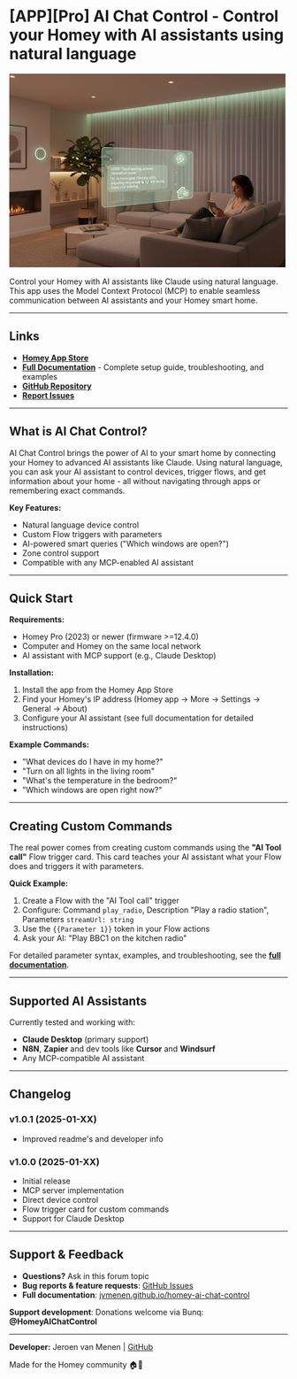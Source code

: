 # [APP][Pro] AI Chat Control - Control your Homey with AI assistants using natural language

![AI Chat Control](https://raw.githubusercontent.com/jvmenen/homey-ai-chat-control/main/src/nl.joonix.aichatcontrol/assets/images/large.png)

Control your Homey with AI assistants like Claude using natural language. This app uses the Model Context Protocol (MCP) to enable seamless communication between AI assistants and your Homey smart home.

---

## Links

- **[Homey App Store](https://homey.app/en-us/app/nl.joonix.aichatcontrol/AI-Chat-Control/)**
- **[Full Documentation](https://jvmenen.github.io/homey-ai-chat-control/)** - Complete setup guide, troubleshooting, and examples
- **[GitHub Repository](https://github.com/jvmenen/homey-ai-chat-control)**
- **[Report Issues](https://github.com/jvmenen/homey-ai-chat-control/issues)**

---

## What is AI Chat Control?

AI Chat Control brings the power of AI to your smart home by connecting your Homey to advanced AI assistants like Claude. Using natural language, you can ask your AI assistant to control devices, trigger flows, and get information about your home - all without navigating through apps or remembering exact commands.

**Key Features:**
- Natural language device control
- Custom Flow triggers with parameters
- AI-powered smart queries ("Which windows are open?")
- Zone control support
- Compatible with any MCP-enabled AI assistant

---

## Quick Start

**Requirements:**
- Homey Pro (2023) or newer (firmware >=12.4.0)
- Computer and Homey on the same local network
- AI assistant with MCP support (e.g., Claude Desktop)

**Installation:**
1. Install the app from the Homey App Store
2. Find your Homey's IP address (Homey app → More → Settings → General → About)
3. Configure your AI assistant (see full documentation for detailed instructions)

**Example Commands:**
- "What devices do I have in my home?"
- "Turn on all lights in the living room"
- "What's the temperature in the bedroom?"
- "Which windows are open right now?"

---

## Creating Custom Commands

The real power comes from creating custom commands using the **"AI Tool call"** Flow trigger card. This card teaches your AI assistant what your Flow does and triggers it with parameters.

**Quick Example:**
1. Create a Flow with the "AI Tool call" trigger
2. Configure: Command `play_radio`, Description "Play a radio station", Parameters `streamUrl: string`
3. Use the `{{Parameter 1}}` token in your Flow actions
4. Ask your AI: "Play BBC1 on the kitchen radio"

For detailed parameter syntax, examples, and troubleshooting, see the **[full documentation](https://jvmenen.github.io/homey-ai-chat-control/)**.

---

## Supported AI Assistants

Currently tested and working with:
- **Claude Desktop** (primary support)
- **N8N**, **Zapier** and dev tools like **Cursor** and **Windsurf**
- Any MCP-compatible AI assistant

---

## Changelog

### v1.0.1 (2025-01-XX)
- Improved readme's and developer info

### v1.0.0 (2025-01-XX)
- Initial release
- MCP server implementation
- Direct device control
- Flow trigger card for custom commands
- Support for Claude Desktop

---

## Support & Feedback

- **Questions?** Ask in this forum topic
- **Bug reports & feature requests**: [GitHub Issues](https://github.com/jvmenen/homey-ai-chat-control/issues)
- **Full documentation**: [jvmenen.github.io/homey-ai-chat-control](https://jvmenen.github.io/homey-ai-chat-control/)

**Support development**: Donations welcome via Bunq: **@HomeyAIChatControl**

---

**Developer:** Jeroen van Menen | [GitHub](https://github.com/jvmenen)

Made for the Homey community 🏠🤖